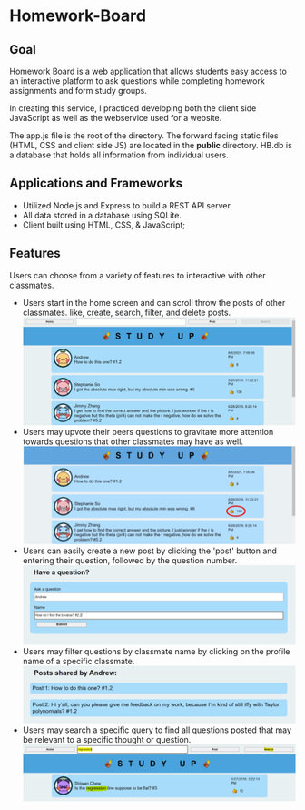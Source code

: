 # Homework-Board

## Goal
Homework Board is a web application that allows students easy access to an interactive platform to ask questions while completing homework assignments and form study groups.

In creating this service, I practiced developing both the client side JavaScript as well as the webservice used for a website.  

The app.js file is the root of the directory. The forward facing static files (HTML, CSS and client side JS) are located in the **public** directory. HB.db is a database that holds all information from individual users. 

## Applications and Frameworks
- Utilized Node.js and Express to build a REST API server
- All data stored in a database using SQLite.
- Client built using HTML, CSS, & JavaScript; 

## Features
Users can choose from a variety of features to interactive with other classmates.
- Users start in the home screen and can scroll throw the posts of other classmates. like, create, search, filter, and delete posts. 
![View](img/view.PNG)
- Users may upvote their peers questions to gravitate more attention towards questions that other classmates may have as well.
![Create Like](img/like.png)
- Users can easily create a new post by clicking the 'post' button and entering their question, followed by the question number.
![Create Post](img/create.PNG)
- Users may filter questions by classmate name by clicking on the profile name of a specific classmate.
![Filter Posts](img/filter.PNG)
- Users may search a specific query to find all questions posted that may be relevant to a specific thought or question.
![Search](img/search.PNG)
